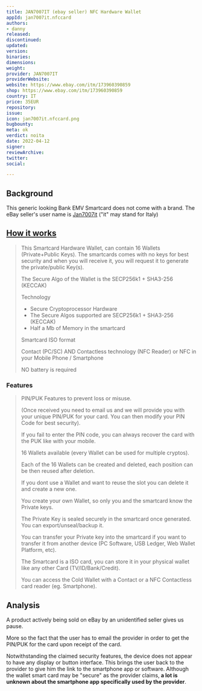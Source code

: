 ```yaml
---
title: JAN7007IT (ebay seller) NFC Hardware Wallet
appId: jan7007it.nfccard
authors:
- danny
released: 
discontinued: 
updated: 
version: 
binaries: 
dimensions: 
weight: 
provider: JAN7007IT
providerWebsite: 
website: https://www.ebay.com/itm/173960390859
shop: https://www.ebay.com/itm/173960390859
country: IT
price: 35EUR
repository: 
issue: 
icon: jan7007it.nfccard.png
bugbounty: 
meta: ok
verdict: noita
date: 2022-04-12
signer: 
reviewArchive: 
twitter: 
social: 

---
```


## Background 

This generic looking Bank EMV Smartcard does not come with a brand. The eBay seller's user name is [Jan7007it](https://www.ebay.com/usr/jan7007it) ("it" may stand for Italy)

## [How it works](https://www.ebay.com/itm/173960390859)

> This Smartcard Hardware Wallet, can contain 16 Wallets (Private+Public Keys). The smartcards comes with no keys for best security and when you will receive it, you will request it to generate the private/public Key(s).
>
> The Secure Algo of the Wallet is the SECP256k1 + SHA3-256 (KECCAK)
>
> Technology 
>
> - Secure Cryptoprocessor Hardware 
> - The Secure Algos supported are SECP256k1 + SHA3-256 (KECCAK) 
> - Half a Mb of Memory in the smartcard 
>
> Smartcard ISO format 
>
> Contact (PC/SC) AND Contactless technology (NFC Reader) or NFC in your Mobile Phone / Smartphone
>
> NO battery is required 

### Features 

> PIN/PUK Features to prevent loss or misuse. 
>
> (Once received you need to email us and we will provide you with your unique PIN/PUK for your card. You can then modify your PIN Code for best security). 
>
> If you fail to enter the PIN code, you can always recover the card with the PUK like with your mobile. 
> 
> 16 Wallets available (every Wallet can be used for multiple cryptos). 
> 
> Each of the 16 Wallets can be created and deleted, each position can be then reused after deletion. 
> 
> If you dont use a Wallet and want to reuse the slot you can delete it and create a new one. 
> 
> You create your own Wallet, so only you and the smartcard know the Private keys. 
>
> The Private Key is sealed securely in the smartcard once generated. You can export/unseal/backup it. 
>
> You can transfer your Private key into the smartcard if you want to transfer it from another device (PC Software, USB Ledger, Web Wallet Platform, etc). 
> 
> The Smartcard is a ISO card, you can store it in your physical wallet like any other Card (TV/ID/Bank/Credit). 
> 
> You can access the Cold Wallet with a Contact or a NFC Contactless card reader (eg. Smartphone). 

## Analysis 

A product actively being sold on eBay by an unidentified seller gives us pause. 

More so the fact that the user has to email the provider in order to get the PIN/PUK for the card upon receipt of the card.

Notwithstanding the claimed security features, the device does not appear to have any display or button interface. This brings the user back to the provider to give him the link to the smartphone app or software. Although the wallet smart card may be "secure" as the provider claims, **a lot is unknown about the smartphone app specifically used by the provider**. 